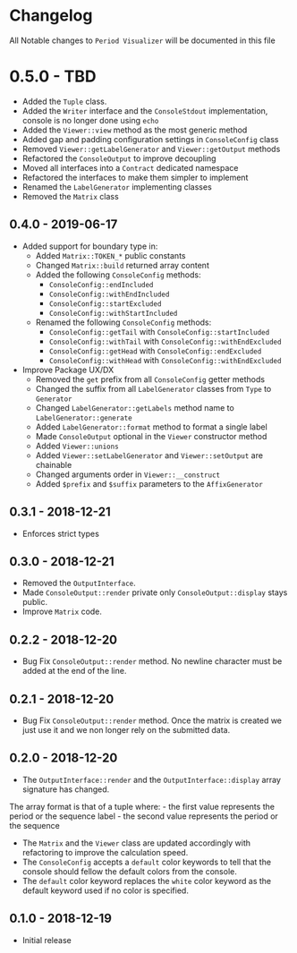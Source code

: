 # Changelog

All Notable changes to `Period Visualizer` will be documented in this file

# 0.5.0 - TBD

- Added the `Tuple` class.
- Added the `Writer` interface and the `ConsoleStdout` implementation, console is no longer done using `echo`
- Added the `Viewer::view` method as the most generic method
- Added gap and padding configuration settings in `ConsoleConfig` class
- Removed `Viewer::getLabelGenerator` and `Viewer::getOutput` methods 
- Refactored the `ConsoleOutput` to improve decoupling
- Moved all interfaces into a `Contract` dedicated namespace
- Refactored the interfaces to make them simpler to implement
- Renamed the `LabelGenerator` implementing classes
- Removed the `Matrix` class

## 0.4.0 - 2019-06-17

- Added support for boundary type in:
    - Added `Matrix::TOKEN_*` public constants
    - Changed `Matrix::build` returned array content
    - Added the following `ConsoleConfig` methods:
        - `ConsoleConfig::endIncluded`
        - `ConsoleConfig::withEndIncluded`
        - `ConsoleConfig::startExcluded`
        - `ConsoleConfig::withStartIncluded`
    - Renamed the following `ConsoleConfig` methods:
        - `ConsoleConfig::getTail` with `ConsoleConfig::startIncluded` 
        - `ConsoleConfig::withTail` with `ConsoleConfig::withEndExcluded` 
        - `ConsoleConfig::getHead` with `ConsoleConfig::endExcluded` 
        - `ConsoleConfig::withHead` with `ConsoleConfig::withEndExcluded`
- Improve Package UX/DX
    - Removed the `get` prefix from all `ConsoleConfig` getter methods
    - Changed the suffix from all `LabelGenerator` classes from `Type` to `Generator`
    - Changed `LabelGenerator::getLabels` method name to `LabelGenerator::generate`
    - Added `LabelGenerator::format` method to format a single label
    - Made `ConsoleOutput` optional in the `Viewer` constructor method
    - Added `Viewer::unions`
    - Added `Viewer::setLabelGenerator` and `Viewer::setOutput` are chainable
    - Changed arguments order in `Viewer::__construct`
    - Added `$prefix` and `$suffix` parameters to the `AffixGenerator`

## 0.3.1 - 2018-12-21

- Enforces strict types

## 0.3.0 - 2018-12-21

- Removed the `OutputInterface`.
- Made `ConsoleOutput::render` private only `ConsoleOutput::display` stays public.
- Improve `Matrix` code.

## 0.2.2 - 2018-12-20

- Bug Fix `ConsoleOutput::render` method. No newline character must be added at the end of the line.

## 0.2.1 - 2018-12-20

- Bug Fix `ConsoleOutput::render` method. Once the matrix is created we just use it and we non longer rely on the submitted data.

## 0.2.0 - 2018-12-20

- The `OutputInterface::render` and the `OutputInterface::display` array signature has changed.

The array format is that of a tuple where:
	- the first value represents the period or the sequence label
	- the second value represents the period or the sequence

- The `Matrix` and the `Viewer` class are updated accordingly with refactoring to improve the calculation speed.
- The `ConsoleConfig` accepts a `default` color keywords to tell that the console should fellow the default colors from the console.
- The `default` color keyword replaces the `white` color keyword as the default keyword used if no color is specified.

## 0.1.0 - 2018-12-19

- Initial release
